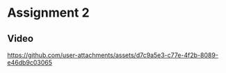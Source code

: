 # Assignment 2

## Video

https://github.com/user-attachments/assets/d7c9a5e3-c77e-4f2b-8089-e46db9c03065
